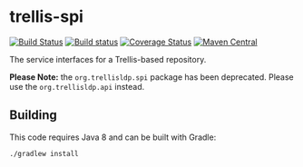 # trellis-spi

[![Build Status](https://travis-ci.org/trellis-ldp/trellis-spi.png?branch=master)](https://travis-ci.org/trellis-ldp/trellis-spi)
[![Build status](https://ci.appveyor.com/api/projects/status/5v4f824hqmeiy924?svg=true)](https://ci.appveyor.com/project/acoburn/trellis-spi)
[![Coverage Status](https://coveralls.io/repos/github/trellis-ldp/trellis-spi/badge.svg?branch=master)](https://coveralls.io/github/trellis-ldp/trellis-spi?branch=master)
[![Maven Central](https://maven-badges.herokuapp.com/maven-central/org.trellisldp/trellis-spi/badge.svg)](https://maven-badges.herokuapp.com/maven-central/org.trellisldp/trellis-spi/)

The service interfaces for a Trellis-based repository.

**Please Note:** the `org.trellisldp.spi` package has been deprecated. Please use the `org.trellisldp.api` instead.

## Building

This code requires Java 8 and can be built with Gradle:

    ./gradlew install
